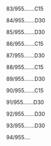 83/955.......C15 


84/955.......D30 


85/955.......D30 


86/955.......C15 


87/955.......D30 


88/955.......C15 


89/955.......D30 


90/955.......C15 


91/955.......D30 


92/955.......D30 


93/955.......D30 


94/955.... 


